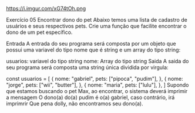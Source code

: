 https://i.imgur.com/xG74tOh.png

Exercício 05
Encontrar dono do pet
Abaixo temos uma lista de cadastro de usuários e seus respectivos pets. Crie uma função que facilite encontrar o dono de um pet específico.

Entrada
A entrada do seu programa será composta por um objeto que possui uma variavel do tipo nome que é string e um array do tipo string:

usuarios: variavel do tipo string
nome: Array do tipo string
Saida
A saida do seu programa será composta uma string única dividida por virgula:

const usuarios = [
{
nome: "gabriel",
pets: ["pipoca", "pudim"],
},
{
nome: "jorge",
pets: ["wii", "butter"],
},
{
nome: "maria",
pets: ["lulu"],
},
]
Supondo que estamos buscando o pet Max, ao encontrar, o sistema deverá imprimir a mensagem O dono(a) do(a) pudim é o(a) gabriel, caso contrário, irá imprimrir Que pena dolly, não encontramos seu dono(a).
